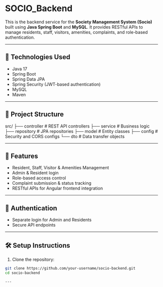 # SOCIO_Backend

This is the backend service for the **Society Management System (Socio)** built using **Java Spring Boot** and **MySQL**. It provides RESTful APIs to manage residents, staff, visitors, amenities, complaints, and role-based authentication.

---

## 🔧 Technologies Used

- Java 17
- Spring Boot
- Spring Data JPA
- Spring Security (JWT-based authentication)
- MySQL
- Maven

---

## 📂 Project Structure
src/
├── controller # REST API controllers
├── service # Business logic
├── repository # JPA repositories
├── model # Entity classes
├── config # Security and CORS configs
└── dto # Data transfer objects

---

## 🚀 Features

- Resident, Staff, Visitor & Amenities Management
- Admin & Resident login 
- Role-based access control
- Complaint submission & status tracking
- RESTful APIs for Angular frontend integration

---

## 🔐 Authentication

- Separate login for Admin and Residents
- Secure API endpoints

---

## 🛠️ Setup Instructions

1. Clone the repository:

```bash
git clone https://github.com/your-username/socio-backend.git
cd socio-backend

---


